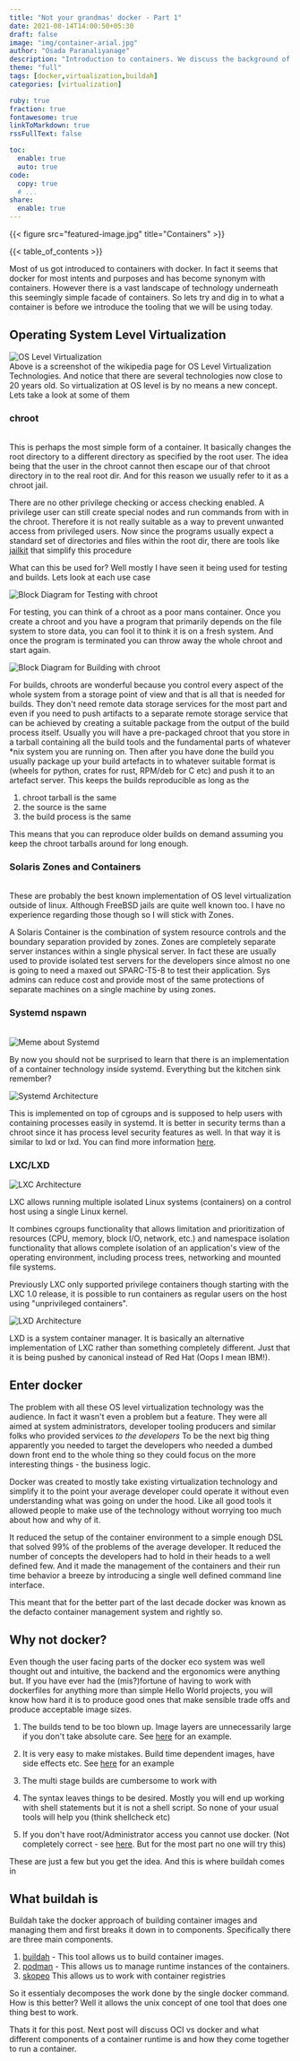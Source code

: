 ```yaml
---
title: "Not your grandmas' docker - Part 1"
date: 2021-08-14T14:00:50+05:30
draft: false
image: "img/container-arial.jpg"
author: "Osada Paranaliyanage"
description: "Introduction to containers. We discuss the background of containers, what docker is and why we need an alternative"
theme: "full"
tags: [docker,virtualization,buildah]
categories: [virtualization]

ruby: true
fraction: true
fontawesome: true
linkToMarkdown: true
rssFullText: false

toc:
  enable: true
  auto: true
code:
  copy: true
  # ...
share:
  enable: true
---
```


{{< figure src="featured-image.jpg" title="Containers" >}}

{{< table_of_contents >}}

Most of us got introduced to containers with docker. In fact it seems that docker for most intents and purposes and has become synonym with containers. However there is a vast landscape of technology underneath this seemingly simple facade of containers. So lets try and dig in to what a container is before we introduce the tooling that we will be using today.

## Operating System Level Virtualization

![OS Level Virtualization](/img/OS-level-virt.png)
\
Above is a screenshot of the wikipedia page for OS Level Virtualization Technologies. And notice that there are several technologies now close to 20 years old. So virtualization at OS level is by no means a new concept. Lets take a look at some of them

### chroot

\
This is perhaps the most simple form of a container. It basically changes the root directory to a different directory as specified by the root user. The idea being that the user in the chroot cannot then escape our of that chroot directory in to the real root dir. And for this reason we usually refer to it as a chroot jail.
  
There are no other privilege checking or access checking enabled. A privilege user can still create special nodes and run commands from with in the chroot. Therefore it is not really suitable as a way to prevent unwanted access from privileged users. Now since the programs usually expect a standard set of directories and files within the root dir, there are tools like [jailkit](https://olivier.sessink.nl/jailkit/) that simplify this procedure
  
What can this be used for? Well mostly I have seen it being used for testing and builds. Lets look at each use case
  
![Block Diagram for Testing with chroot](https://kroki.io/blockdiag/svg/eNqFj8EKwkAMRO9-RVjPglAFoSiUQsGbCJ7EQ7oNVRp3JZt6Ef9daYUqXfCYYfJmpmRvm-qCNTwmACYXQiWwZ_FeDcw2YA7uhrYBRSmRude2Luj7gJ34WvDai_vWgVL4vOWemax2CgiFljUAugoC3qm3VMQ0hKWR_KP17AXWYKZFnhXJypzSyajRl2s5z5Js0blGHeOwoXUc82dHHPq7LE5-vgDwtXP4)
  
For testing, you can think of a chroot as a poor mans container. Once you create a chroot and you have a program that primarily depends on the file system to store data, you can fool it to think it is on a fresh system. And once the program is terminated you can throw away the whole chroot and start again.
  
![Block Diagram for Building with chroot](https://kroki.io/blockdiag/svg/eNqFj0ELgkAUhO_-imE7B4EFgRSY4DmCTtHhub5UXFxZd7tE_71MIaONjm_mY95MprSs84oK3AJAJIbJMmRptLYC8y3EsWlJ1rBkMlJq0A6uwc5VKh_O_ROggpH1EshYvpC03Wi6rkQ7Elb3dtXb6Nhc2QxQzorffyNPlZPUShtsIGZpEqfhWpyj4KvchFot4jBevqhJXX_MzwH-vL-T_F8-R_qz7w_V0Hug)
  
For builds, chroots are wonderful because you control every aspect of the whole system from a storage point of view and that is all that is needed for builds. They don't need remote data storage services for the most part and even if you need to push artifacts to a separate remote storage service that can be achieved by creating a suitable package from the output of the build process itself. Usually you will have a pre-packaged chroot that you store in a tarball containing all the build tools and the fundamental parts of whatever *nix system you are running on. Then after you have done the build you usually package up your build artefacts in to whatever suitable format is (wheels for python, crates for rust, RPM/deb for C etc) and push it to an artefact server. This keeps the builds reproducible as long as the
  
1. chroot tarball is the same
2. the source is the same
3. the build process is the same

This means that you can reproduce older builds on demand assuming you keep the chroot tarballs around for long enough.

### Solaris Zones and Containers

\
These are probably the best known implementation of OS level virtualization outside of linux. Although FreeBSD jails are quite well known too. I have no experience regarding those though so I will stick with Zones.
  
A Solaris Container is the combination of system resource controls and the boundary separation provided by zones. Zones are completely separate server instances within a single physical server. In fact these are usually used to provide isolated test servers for the developers since almost no one is going to need a maxed out SPARC-T5-8 to test their application. Sys admins can reduce cost and provide most of the same protections of separate machines on a single machine by using zones.

### Systemd nspawn

\
![Meme about Systemd](/img/systemd-meme.png)
  
By now you should not be surprised to learn that there is an implementation of a container technology inside systemd. Everything but the kitchen sink remember?
  
  
![Systemd Architecture](https://upload.wikimedia.org/wikipedia/commons/thumb/3/35/Systemd_components.svg/440px-Systemd_components.svg.png)
  
This is implemented on top of cgroups and is supposed to help users with containing processes easily in systemd. It is better in security terms than a chroot since it has process level security features as well. In that way it is similar to lxd or lxd. You can find more information [here](https://wiki.archlinux.org/title/systemd-nspawn).
  
### LXC/LXD

![LXC Architecture](/img/lxc-architecture.jpg)
  
LXC allows running multiple isolated Linux systems (containers) on a control host using a single Linux kernel.
  
It combines cgroups functionality that allows limitation and prioritization of resources (CPU, memory, block I/O, network, etc.) and namespace isolation functionality that allows complete isolation of an application's view of the operating environment, including process trees, networking and mounted file systems.
  
Previously LXC only supported privilege containers though starting with the LXC 1.0 release, it is possible to run containers as regular users on the host using "unprivileged containers".
  
![LXD Architecture](/img/lxd-architecture.jpg)
  
LXD is a system container manager. It is basically an alternative implementation of LXC rather than something completely different. Just that it is being pushed by canonical instead of Red Hat (Oops I mean IBM!).
  
## Enter docker
  
The problem with all these OS level virtualization technology was the audience. In fact it wasn't even a problem but a feature. They were all aimed at system administrators, developer tooling producers and similar folks who provided services _to the developers_ To be the next big thing apparently you needed to target the developers who needed a dumbed down front end to the whole thing so they could focus on the more interesting things - the business logic.
  
Docker was created to mostly take existing virtualization technology and simplify it to the point your average developer could operate it without even understanding what was going on under the hood. Like all good tools it allowed people to make use of the technology without worrying too much about how and why of it.
  
It reduced the setup of the container environment to a simple enough DSL that solved 99% of the problems of the average developer. It reduced the number of concepts the developers had to hold in their heads to a well defined few. And it made the management of the containers and their run time behavior a breeze by introducing a single well defined command line interface.
  
This meant that for the better part of the last decade docker was known as the defacto container management system and rightly so.
  
## Why not docker?
  
Even though the user facing parts of the docker eco system was well thought out and intuitive, the backend and the ergonomics were anything but. If you have ever had the (mis?)fortune of having to work with dockerfiles for anything more than simple Hello World projects, you will know how hard it is to produce good ones that make sensible trade offs and produce acceptable image sizes.
  
1. The builds tend to be too blown up. Image layers are unnecessarily large if you don't take absolute care. See [here](https://developers.redhat.com/blog/2016/03/09/more-about-docker-images-size) for an example.

2. It is very easy to make mistakes. Build time dependent images, have side effects etc. See [here](https://codefresh.io/containers/docker-anti-patterns/) for an example

3. The multi stage builds are cumbersome to work with

4. The syntax leaves things to be desired. Mostly you will end up working with shell statements but it is not a shell script. So none of your usual tools will help you (think shellcheck etc)

5. If you don't have root/Administrator access you cannot use docker. (Not completely correct - see [here](https://docs.docker.com/engine/security/rootless/). But for the most part no one will try this)
  
These are just a few but you get the idea. And this is where buildah comes in
  
## What buildah is
  
Buildah take the docker approach of building container images and managing them and first breaks it down in to components. Specifically there are three main components.
  
1. [buildah](https://buildah.io/) -
    This tool allows us to build container images.
2. [podman](https://podman.io) -
    This allows us to manage runtime instances of the containers.
3. [skopeo](https://github.com/containers/skopeo)
    This allows us to work with container registries
  
So it essentialy decomposes the work done by the single docker command. How is this better? Well it allows the unix concept of one tool that does one thing best to work.
  
Thats it for this post. Next post will discuss OCI vs docker and what different components of a container runtime is and how they come together to run a container.
